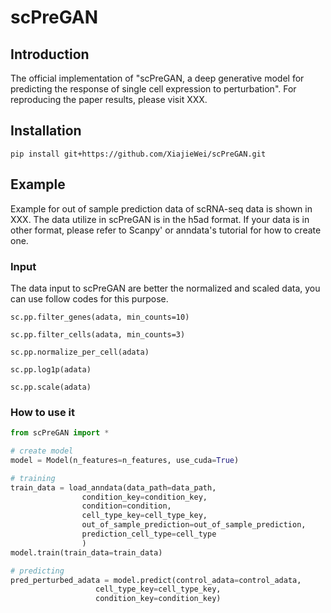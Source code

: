 # scPreGAN

## Introduction

The official implementation of "scPreGAN, a deep generative model for 
predicting the response of single cell expression to perturbation".
For reproducing the paper results, please visit XXX.

## Installation

`pip install git+https://github.com/XiajieWei/scPreGAN.git`

## Example

Example for out of sample prediction data of scRNA-seq data is shown in XXX.
The data utilize in scPreGAN is in the h5ad format. If your data is in other
format, please refer to Scanpy' or anndata's tutorial for how to create one.
### Input
The data input to scPreGAN are better the normalized and scaled data, 
you can use follow codes for this purpose.

`sc.pp.filter_genes(adata, min_counts=10)`

`sc.pp.filter_cells(adata, min_counts=3)`

`sc.pp.normalize_per_cell(adata)`

`sc.pp.log1p(adata)`

`sc.pp.scale(adata)`

### How to use it

```python
from scPreGAN import *

# create model
model = Model(n_features=n_features, use_cuda=True)

# training
train_data = load_anndata(data_path=data_path,
                condition_key=condition_key,
                condition=condition,
                cell_type_key=cell_type_key,
                out_of_sample_prediction=out_of_sample_prediction,
                prediction_cell_type=cell_type
                )
model.train(train_data=train_data)

# predicting
pred_perturbed_adata = model.predict(control_adata=control_adata,
                   cell_type_key=cell_type_key,
                   condition_key=condition_key)
```
